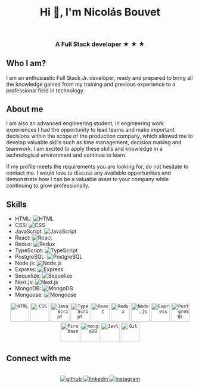 <h1 align="center">Hi 👋, I'm Nicolás Bouvet</h1></br>
<h3 align="center">A Full Stack developer ★ ★ ★</h3>


## Who I am?

I am an enthusiastic Full Stack Jr. developer, ready and prepared to bring all the knowledge gained from my training and previous experience to a professional field in technology.

## About me

I am also an advanced engineering student, in engineering work experiences I had the opportunity to lead teams and make important decisions within the scope of the production company, which allowed me to develop valuable skills such as time management, decision making and teamwork. I am excited to apply these skills and knowledge in a technological environment and continue to learn.

If my profile meets the requirements you are looking for, do not hesitate to contact me. I would love to discuss any available opportunities and demonstrate how I can be a valuable asset to your company while continuing to grow professionally.

## Skills

- HTML: ![HTML](https://upload.wikimedia.org/wikipedia/commons/6/61/HTML5_logo_and_wordmark.svg)
- CSS: ![CSS](https://upload.wikimedia.org/wikipedia/commons/d/d5/CSS3_logo_and_wordmark.svg)
- JavaScript: ![JavaScript](https://upload.wikimedia.org/wikipedia/commons/9/99/Unofficial_JavaScript_logo_2.svg)
- React: ![React](https://upload.wikimedia.org/wikipedia/commons/a/a7/React-icon.svg)
- Redux: ![Redux](https://upload.wikimedia.org/wikipedia/commons/4/49/Redux.png)
- TypeScript: ![TypeScript](https://upload.wikimedia.org/wikipedia/commons/4/4c/Typescript_logo_2020.svg)
- PostgreSQL: ![PostgreSQL](https://upload.wikimedia.org/wikipedia/commons/2/29/Postgresql_elephant.svg)
- Node.js: ![Node.js](https://upload.wikimedia.org/wikipedia/commons/d/d9/Node.js_logo.svg)
- Express: ![Express](https://upload.wikimedia.org/wikipedia/commons/6/64/Expressjs.png)
- Sequelize: ![Sequelize](https://upload.wikimedia.org/wikipedia/commons/2/29/Postgresql_elephant.svg)
- Next.js: ![Next.js](https://upload.wikimedia.org/wikipedia/commons/8/8e/Nextjs-logo.svg)
- MongoDB: ![MongoDB](https://upload.wikimedia.org/wikipedia/commons/9/93/MongoDB_Logo.svg)
- Mongoose: ![Mongoose](https://upload.wikimedia.org/wikipedia/commons/7/7a/Mongoosejs_logo.svg)


<div align="center">
	<code><img height="50" src="https://user-images.githubusercontent.com/25181517/192158954-f88b5814-d510-4564-b285-dff7d6400dad.png" alt="HTML" title="HTML"/></code>
	<code><img height="50" src="https://user-images.githubusercontent.com/25181517/183898674-75a4a1b1-f960-4ea9-abcb-637170a00a75.png" alt="CSS" title="CSS"/></code>
	<code><img height="50" src="https://user-images.githubusercontent.com/25181517/117447155-6a868a00-af3d-11eb-9cfe-245df15c9f3f.png" alt="JavaScript" title="JavaScript"/></code>
	<code><img height="50" src="https://user-images.githubusercontent.com/25181517/183890598-19a0ac2d-e88a-4005-a8df-1ee36782fde1.png" alt="TypeScript" title="TypeScript"/></code>
	<code><img height="50" src="https://user-images.githubusercontent.com/25181517/183897015-94a058a6-b86e-4e42-a37f-bf92061753e5.png" alt="React" title="React"/></code>
	<code><img height="50" src="https://user-images.githubusercontent.com/25181517/187896150-cc1dcb12-d490-445c-8e4d-1275cd2388d6.png" alt="Redux" title="Redux"/></code>
	<code><img height="50" src="https://user-images.githubusercontent.com/25181517/183568594-85e280a7-0d7e-4d1a-9028-c8c2209e073c.png" alt="Node.js" title="Node.js"/></code>
	<code><img height="50" src="https://user-images.githubusercontent.com/25181517/183859966-a3462d8d-1bc7-4880-b353-e2cbed900ed6.png" alt="Express" title="Express"/></code>
	<code><img height="50" src="https://user-images.githubusercontent.com/25181517/117208740-bfb78400-adf5-11eb-97bb-09072b6bedfc.png" alt="PostgreSQL" title="PostgreSQL"/></code>
	<code><img height="50" src="https://user-images.githubusercontent.com/25181517/189716855-2c69ca7a-5149-4647-936d-780610911353.png" alt="Firebase" title="Firebase"/></code>
	<code><img height="50" src="https://user-images.githubusercontent.com/25181517/182884177-d48a8579-2cd0-447a-b9a6-ffc7cb02560e.png" alt="mongoDB" title="mongoDB"/></code>
	<code><img height="50" src="https://user-images.githubusercontent.com/25181517/187955005-f4ca6f1a-e727-497b-b81b-93fb9726268e.png" alt="Jest" title="Jest"/></code>
	<code><img height="50" src="https://user-images.githubusercontent.com/25181517/192108372-f71d70ac-7ae6-4c0d-8395-51d8870c2ef0.png" alt="Git" title="Git"/></code>
</div>



## Connect with me  
</br>
<div align="center">
<a href="https://github.com/NicolasIB7" target="_blank">
<img src=https://img.shields.io/badge/github-%2324292e.svg?&style=for-the-badge&logo=github&logoColor=white alt=github style="margin-bottom: 5px;" />
</a>
<a href="https://linkedin.com/in/nicolasbouvet7" target="_blank">
<img src=https://img.shields.io/badge/linkedin-%231E77B5.svg?&style=for-the-badge&logo=linkedin&logoColor=white alt=linkedin style="margin-bottom: 5px;" />
</a>
<a href="https://instagram.com/nicobouvet7" target="_blank">
<img src=https://img.shields.io/badge/instagram-%23000000.svg?&style=for-the-badge&logo=instagram&logoColor=white alt=instagram style="margin-bottom: 5px;" />
</a>  
</div>
